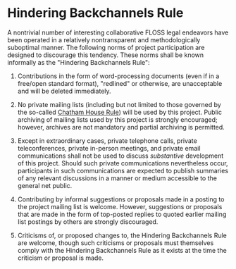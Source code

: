 Hindering Backchannels Rule
===========================

A nontrivial number of interesting collaborative FLOSS legal endeavors
have been operated in a relatively nontransparent and methodologically
suboptimal manner. The following norms of project participation are
designed to discourage this tendency. These norms shall be known
informally as the "Hindering Backchannels Rule":


  1. Contributions in the form of word-processing documents (even if
     in a free/open standard format), "redlined" or otherwise, are
     unacceptable and will be deleted immediately.

  2. No private mailing lists (including but not limited to those
     governed by the so-called [Chatham House Rule][]) will be used by
     this project.  Public archiving of mailing lists used by this
     project is strongly encouraged; however, archives are not
     mandatory and partial archiving is permitted.

  3. Except in extraordinary cases, private telephone calls, private
     teleconferences, private in-person meetings, and private email
     communications shall not be used to discuss *substantive*
     development of this project.  Should such private communications
     nevertheless occur, participants in such communications are
     expected to publish summaries of any relevant discussions in a
     manner or medium accessible to the general net public.

  4. Contributing by informal suggestions or proposals made in a
     posting to the project mailing list is welcome. However, suggestions
     or proposals that are made in the form of top-posted replies to
     quoted earlier mailing list postings by others are strongly
     discouraged.

  5. Criticisms of, or proposed changes to, the Hindering Backchannels Rule
     are welcome, though such criticisms or proposals must themselves
     comply with the Hindering Backchannels Rule as it exists at the time the
     criticism or proposal is made.

[Chatham House Rule]: https://en.wikipedia.org/wiki/Chatham_House_Rule
